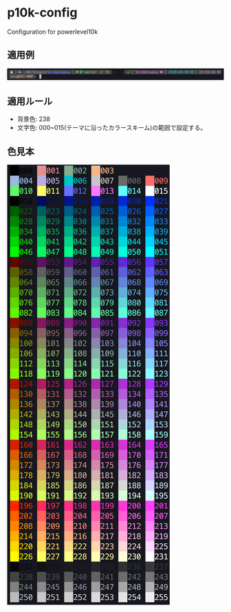 # p10k-config
Configuration for powerlevel10k

## 適用例
![画像](./resource/sample.png)

## 適用ルール
- 背景色: 238
- 文字色: 000~015(テーマに沿ったカラースキーム)の範囲で設定する。

## 色見本
![画像](./resource/color.png)
